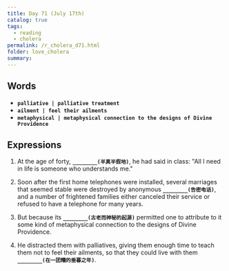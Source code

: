 ```yaml
---
title: Day 71 (July 17th)
catalog: true
tags: 
  - reading
  - cholera
permalink: /r_cholera_d71.html
folder: love_cholera
summary: 
---
```


## Words

-   <b data-toggle="tooltip" data-original-title="{{site.data.glossary.palliative}}">`palliative | palliative treatment`</b>
-   <b data-toggle="tooltip" data-original-title="{{site.data.glossary.ailment}}">`ailment | feel their ailments`</b>
-   <b data-toggle="tooltip" data-original-title="{{site.data.glossary.metaphysical}}">`metaphysical | metaphysical connection to the designs of Divine Providence`</b>


## Expressions

1.  At the age of forty, <b data-toggle="tooltip" data-original-title="{{site.data.answers.ga_a}}">`________(半真半假地)`</b>, he had said in class: "All I need in life is someone who understands me."

2.  Soon after the first home telephones were installed, several marriages that seemed stable were destroyed by anonymous <b data-toggle="tooltip" data-original-title="{{site.data.answers.ga_b}}">`________(告密电话)`</b>, and a number of frightened families either canceled their service or refused to have a telephone for many years.

3.  But because its <b data-toggle="tooltip" data-original-title="{{site.data.answers.ga_c}}">`________(古老而神秘的起源)`</b> permitted one to attribute to it some kind of metaphysical connection to the designs of Divine Providence.

4.  He distracted them with palliatives, giving them enough time to teach them not to feel their ailments, so that they could live with them <b data-toggle="tooltip" data-original-title="{{site.data.answers.ga_d}}">`________(在一团糟的垂暮之年)`</b>.
